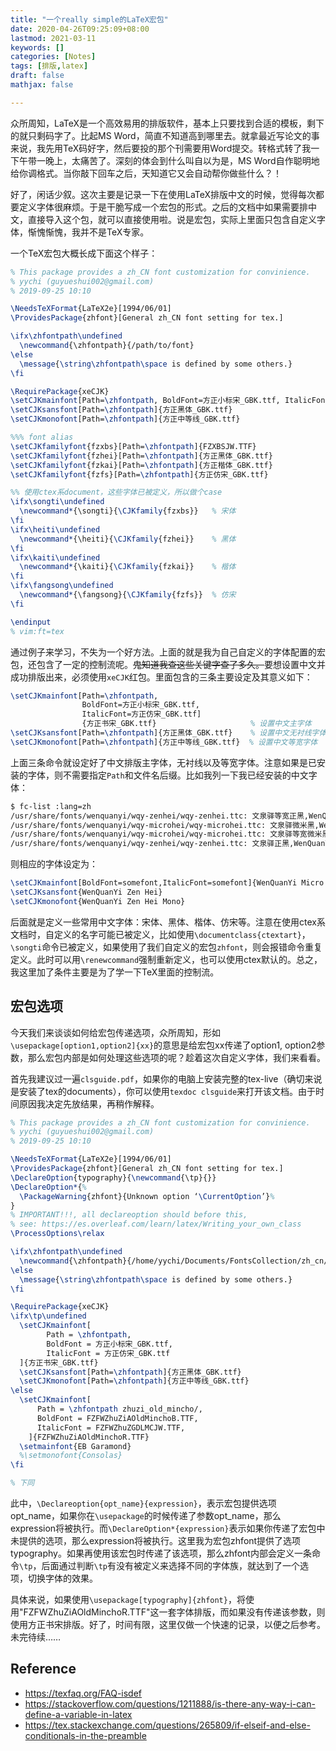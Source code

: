```yaml
---
title: "一个really simple的LaTeX宏包"
date: 2020-04-26T09:25:09+08:00
lastmod: 2021-03-11
keywords: []
categories: [Notes]
tags: [排版,latex]
draft: false
mathjax: false

---
```


众所周知，LaTeX是一个高效易用的排版软件，基本上只要找到合适的模板，剩下的就只剩码字了。比起MS Word，简直不知道高到哪里去。就拿最近写论文的事来说，我先用TeX码好字，然后要投的那个刊需要用Word提交。转格式转了我一下午带一晚上，太痛苦了。深刻的体会到什么叫自以为是，MS Word自作聪明地给你调格式。当你敲下回车之后，天知道它又会自动帮你做些什么？！

好了，闲话少叙。这次主要是记录一下在使用LaTeX排版中文的时候，觉得每次都要定义字体很麻烦。于是干脆写成一个宏包的形式。之后的文档中如果需要排中文，直接导入这个包，就可以直接使用啦。说是宏包，实际上里面只包含自定义字体，惭愧惭愧，我并不是TeX专家。

一个TeX宏包大概长成下面这个样子：
```tex
% This package provides a zh_CN font customization for convinience.
% yychi (guyueshui002@gmail.com)
% 2019-09-25 10:10

\NeedsTeXFormat{LaTeX2e}[1994/06/01]
\ProvidesPackage{zhfont}[General zh_CN font setting for tex.]

\ifx\zhfontpath\undefined
  \newcommand{\zhfontpath}{/path/to/font}
\else
  \message{\string\zhfontpath\space is defined by some others.}
\fi

\RequirePackage{xeCJK}
\setCJKmainfont[Path=\zhfontpath, BoldFont=方正小标宋_GBK.ttf, ItalicFont=方正仿宋_GBK.ttf]{方正书宋_GBK.ttf}
\setCJKsansfont[Path=\zhfontpath]{方正黑体_GBK.ttf}
\setCJKmonofont[Path=\zhfontpath]{方正中等线_GBK.ttf}

%%% font alias
\setCJKfamilyfont{fzxbs}[Path=\zhfontpath]{FZXBSJW.TTF}
\setCJKfamilyfont{fzhei}[Path=\zhfontpath]{方正黑体_GBK.ttf}
\setCJKfamilyfont{fzkai}[Path=\zhfontpath]{方正楷体_GBK.ttf}
\setCJKfamilyfont{fzfs}[Path=\zhfontpath]{方正仿宋_GBK.ttf}

%% 使用ctex系document，这些字体已被定义，所以做个case
\ifx\songti\undefined
  \newcommand*{\songti}{\CJKfamily{fzxbs}}   % 宋体
\fi
\ifx\heiti\undefined
  \newcommand*{\heiti}{\CJKfamily{fzhei}}    % 黑体
\fi
\ifx\kaiti\undefined
  \newcommand*{\kaiti}{\CJKfamily{fzkai}}    % 楷体
\fi
\ifx\fangsong\undefined
  \newcommand*{\fangsong}{\CJKfamily{fzfs}}  % 仿宋
\fi

\endinput
% vim:ft=tex
```
通过例子来学习，不失为一个好方法。上面的就是我为自己自定义的字体配置的宏包，还包含了一定的控制流呢。<s>鬼知道我查这些关键字查了多久。</s>要想设置中文并成功排版出来，必须使用`xeCJK`红包。里面包含的三条主要设定及其意义如下：
```tex
\setCJKmainfont[Path=\zhfontpath,
                BoldFont=方正小标宋_GBK.ttf,
                ItalicFont=方正仿宋_GBK.ttf]
                {方正书宋_GBK.ttf}                     % 设置中文主字体
\setCJKsansfont[Path=\zhfontpath]{方正黑体_GBK.ttf}    % 设置中文无衬线字体
\setCJKmonofont[Path=\zhfontpath]{方正中等线_GBK.ttf}  % 设置中文等宽字体
```
上面三条命令就设定好了中文排版主字体，无衬线以及等宽字体。注意如果是已安装的字体，则不需要指定`Path`和文件名后缀。比如我列一下我已经安装的中文字体：
```bash
$ fc-list :lang=zh
/usr/share/fonts/wenquanyi/wqy-zenhei/wqy-zenhei.ttc: 文泉驿等宽正黑,WenQuanYi Zen Hei Mono,文泉驛等寬正黑:style=Regular
/usr/share/fonts/wenquanyi/wqy-microhei/wqy-microhei.ttc: 文泉驿微米黑,WenQuanYi Micro Hei,文泉驛微米黑:style=Regular
/usr/share/fonts/wenquanyi/wqy-microhei/wqy-microhei.ttc: 文泉驿等宽微米黑,WenQuanYi Micro Hei Mono,文泉驛等寬微米黑:style=Regular
/usr/share/fonts/wenquanyi/wqy-zenhei/wqy-zenhei.ttc: 文泉驿正黑,WenQuanYi Zen Hei,文泉驛正黑:style=Regular
```
则相应的字体设定为：
```tex
\setCJKmainfont[BoldFont=somefont,ItalicFont=somefont]{WenQuanYi Micro Hei}
\setCJKsansfont{WenQuanYi Zen Hei}
\setCJKmonofont{WenQuanYi Zen Hei Mono}
```
后面就是定义一些常用中文字体：宋体、黑体、楷体、仿宋等。注意在使用ctex系文档时，自定义的名字可能已被定义，比如使用`\documentclass{ctextart}`，`\songti`命令已被定义，如果使用了我们自定义的宏包`zhfont`，则会报错命令重复定义。此时可以用`\renewcommand`强制重新定义，也可以使用ctex默认的。总之，我这里加了条件主要是为了学一下TeX里面的控制流。

## 宏包选项

今天我们来谈谈如何给宏包传递选项，众所周知，形如`\usepackage[option1,option2]{xx}`的意思是给宏包xx传递了option1, option2参数，那么宏包内部是如何处理这些选项的呢？趁着这次自定义字体，我们来看看。

首先我建议过一遍`clsguide.pdf`，如果你的电脑上安装完整的tex-live（确切来说是安装了tex的documents），你可以使用`texdoc clsguide`来打开该文档。由于时间原因我决定先放结果，再稍作解释。
```tex
% This package provides a zh_CN font customization for convinience.
% yychi (guyueshui002@gmail.com)
% 2019-09-25 10:10

\NeedsTeXFormat{LaTeX2e}[1994/06/01]
\ProvidesPackage{zhfont}[General zh_CN font setting for tex.]
\DeclareOption{typography}{\newcommand{\tp}{}}
\DeclareOption*{%
  \PackageWarning{zhfont}{Unknown option ‘\CurrentOption’}%
}
% IMPORTANT!!!, all declareoption should before this,
% see: https://es.overleaf.com/learn/latex/Writing_your_own_class
\ProcessOptions\relax

\ifx\zhfontpath\undefined
  \newcommand{\zhfontpath}{/home/yychi/Documents/FontsCollection/zh_cn/}
\else
  \message{\string\zhfontpath\space is defined by some others.}
\fi

\RequirePackage{xeCJK}
\ifx\tp\undefined
  \setCJKmainfont[
        Path = \zhfontpath,
        BoldFont = 方正小标宋_GBK.ttf,
        ItalicFont = 方正仿宋_GBK.ttf
  ]{方正书宋_GBK.ttf}
  \setCJKsansfont[Path=\zhfontpath]{方正黑体_GBK.ttf}
  \setCJKmonofont[Path=\zhfontpath]{方正中等线_GBK.ttf}
\else
  \setCJKmainfont[
      Path = \zhfontpath zhuzi_old_mincho/,
      BoldFont = FZFWZhuZiAOldMinchoB.TTF,
      ItalicFont = FZFWZhuZGDLMCJW.TTF,
    ]{FZFWZhuZiAOldMinchoR.TTF}
  \setmainfont{EB Garamond}
  %\setmonofont{Consolas}
\fi

% 下同
```
此中，`\Declareoption{opt_name}{expression}`，表示宏包提供选项opt_name，如果你在`\usepackage`的时候传递了参数opt_name，那么expression将被执行。而`\DeclareOption*{expression}`表示如果你传递了宏包中未提供的选项，那么expression将被执行。这里我为宏包zhfont提供了选项typography。如果再使用该宏包时传递了该选项，那么zhfont内部会定义一条命令`\tp`，后面通过判断`\tp`有没有被定义来选择不同的字体族，就达到了一个选项，切换字体的效果。

具体来说，如果使用`\usepackage[typography]{zhfont}`，将使用"FZFWZhuZiAOldMinchoR.TTF"这一套字体排版，而如果没有传递该参数，则使用方正书宋排版。好了，时间有限，这里仅做一个快速的记录，以便之后参考。未完待续……

## Reference

- https://texfaq.org/FAQ-isdef
- https://stackoverflow.com/questions/1211888/is-there-any-way-i-can-define-a-variable-in-latex
- https://tex.stackexchange.com/questions/265809/if-elseif-and-else-conditionals-in-the-preamble
